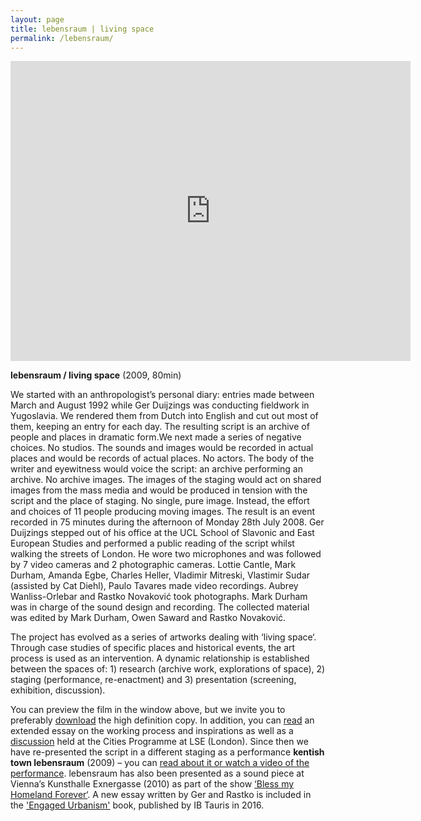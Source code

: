 ```yaml
---
layout: page
title: lebensraum | living space
permalink: /lebensraum/
---
```


<iframe src="https://player.vimeo.com/video/119850599" width="640" height="480" frameborder="0" webkitallowfullscreen mozallowfullscreen allowfullscreen></iframe> 

**lebensraum / living space** (2009, 80min) 

We started with an anthropologist’s personal diary: entries made between March and August 1992 while Ger Duijzings was conducting fieldwork in Yugoslavia. We rendered them from Dutch into English and cut out most of them, keeping an entry for each day. The resulting script is an archive of people and places in dramatic form.We next made a series of negative choices. No studios. The sounds and images would be recorded in actual places and would be records of actual places. No actors. The body of the writer and eyewitness would voice the script: an archive performing an archive. No archive images. The images of the staging would act on shared images from the mass media and would be produced in tension with the script and the place of staging. No single, pure image. Instead, the effort and choices of 11 people producing moving images. The result is an event recorded in 75 minutes during the afternoon of Monday 28th July 2008. Ger Duijzings stepped out of his office at the UCL School of Slavonic and East European Studies and performed a public reading of the script whilst walking the streets of London. He wore two microphones and was followed by 7 video cameras and 2 photographic cameras. Lottie Cantle, Mark Durham, Amanda Egbe, Charles Heller, Vladimir Mitreski, Vlastimir Sudar (assisted by Cat Diehl), Paulo Tavares made video recordings. Aubrey Wanliss-Orlebar and Rastko Novaković took photographs. Mark Durham was in charge of the sound design and recording. The collected material was edited by Mark Durham, Owen Saward and Rastko Novaković.

The project has evolved as a series of artworks dealing with ‘living space‘. Through case studies of specific places and historical events, the art process is used as an intervention. A dynamic relationship is established between the spaces of: 1) research (archive work, explorations of space), 2) staging (performance, re-enactment) and 3) presentation (screening, exhibition, discussion).

You can preview the film in the window above, but we invite you to preferably [download](http://www.archive.org/details/LebensraumLivingSpace) the high definition copy. In addition, you can [read](https://razbigor.github.io/images/lebensraum-essay2.pdf) an extended essay on the working process and inspirations as well as a [discussion](https://razbigor.github.io/lse/) held at the Cities Programme at LSE (London). Since then we have re-presented the script in a different staging as a performance **kentish town lebensraum** (2009) – you can [read about it or watch a video of the performance](https://razbigor.github.io/ktlebensraum/). lebensraum has also been presented as a sound piece at Vienna’s Kunsthalle Exnergasse (2010) as part of the show [‘Bless my Homeland Forever‘](http://www.wuk.at/event/id/14685). A new essay written by Ger and Rastko is included in the ['Engaged Urbanism'](http://www.ibtauris.com/books/the%20arts/architecture/landscape%20art%20%20architecture/city%20%20town%20planning%20%20architectural%20aspects/engaged%20urbanism%20cities%20and%20methodologies) book, published by IB Tauris in 2016.  
